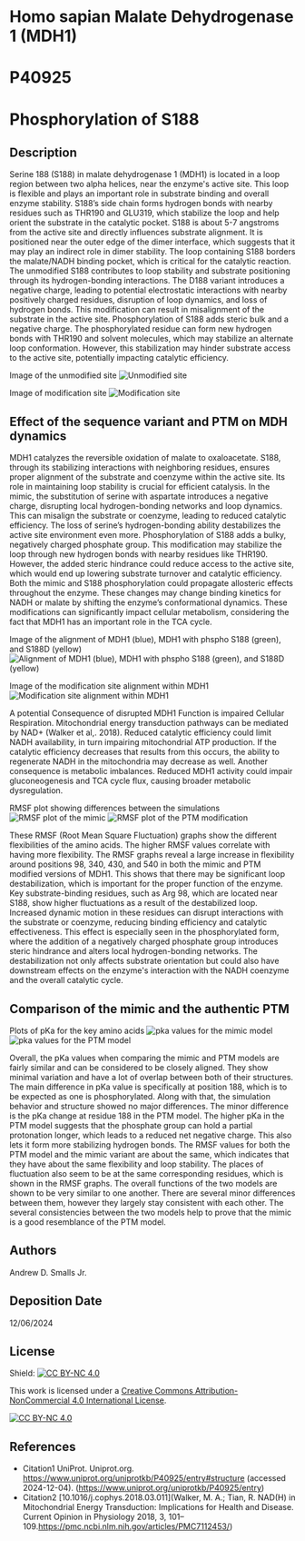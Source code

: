 # Homo sapian Malate Dehydrogenase 1 (MDH1)
# P40925
# Phosphorylation of S188


## Description

Serine 188 (S188) in malate dehydrogenase 1 (MDH1) is located in a loop region between two alpha helices, near the enzyme's active site. This loop is flexible and plays an important role in substrate binding and overall enzyme stability. S188’s side chain forms hydrogen bonds with nearby residues such as THR190 and GLU319, which stabilize the loop and help orient the substrate in the catalytic pocket. S188 is about 5-7 angstroms from the active site and directly influences substrate alignment. It is positioned near the outer edge of the dimer interface, which suggests that it may play an indirect role in dimer stability. The loop containing S188 borders the malate/NADH binding pocket, which is critical for the catalytic reaction. The unmodified S188 contributes to loop stability and substrate positioning through its hydrogen-bonding interactions. The D188 variant introduces a negative charge, leading to potential electrostatic interactions with nearby positively charged residues, disruption of loop dynamics, and loss of hydrogen bonds. This modification can result in misalignment of the substrate in the active site. Phosphorylation of S188 adds steric bulk and a negative charge. The phosphorylated residue can form new hydrogen bonds with THR190 and solvent molecules, which may stabilize an alternate loop conformation. However, this stabilization may hinder substrate access to the active site, potentially impacting catalytic efficiency. 

Image of the unmodified site
![Unmodified site](images/unmodified_site.png)

Image of modification site
![Modification site](images/modified_site.png)


## Effect of the sequence variant and PTM on MDH dynamics

MDH1 catalyzes the reversible oxidation of malate to oxaloacetate. S188, through its stabilizing interactions with neighboring residues, ensures proper alignment of the substrate and coenzyme within the active site. Its role in maintaining loop stability is crucial for efficient catalysis. In the mimic, the substitution of serine with aspartate introduces a negative charge, disrupting local hydrogen-bonding networks and loop dynamics. This can misalign the substrate or coenzyme, leading to reduced catalytic efficiency. The loss of serine’s hydrogen-bonding ability destabilizes the active site environment even more. Phosphorylation of S188 adds a bulky, negatively charged phosphate group. This modification may stabilize the loop through new hydrogen bonds with nearby residues like THR190. However, the added steric hindrance could reduce access to the active site, which would end up lowering substrate turnover and catalytic efficiency. 
Both the mimic and S188 phosphorylation could propagate allosteric effects throughout the enzyme. These changes may change binding kinetics for NADH or malate by shifting the enzyme’s conformational dynamics. These modifications can significantly impact cellular metabolism, considering the fact that MDH1 has an important role in the TCA cycle. 

Image of the alignment of MDH1 (blue), MDH1 with phspho S188 (green), and S188D (yellow)
![Alignment of MDH1 (blue), MDH1 with phspho S188 (green), and S188D (yellow)](images/Alignment.png)

Image of the modification site alignment within MDH1 
![Modification site alignment within MDH1](images/Site.png)

A potential Consequence of disrupted MDH1 Function is impaired Cellular Respiration. Mitochondrial energy transduction pathways can be mediated by NAD+ (Walker et al,. 2018). Reduced catalytic efficiency could limit NADH availability, in turn impairing mitochondrial ATP production. If the catalytic efficiency decreases that results from this occurs, the ability to regenerate NADH in the mitochondria may decrease as well. Another consequence is metabolic imbalances. Reduced MDH1 activity could impair gluconeogenesis and TCA cycle flux, causing broader metabolic dysregulation.  

RMSF plot showing differences between the simulations
![RMSF plot of the mimic](images/mimic_rmsf_plot.png)
![RMSF plot of the PTM modification](images/PTM_rmsf_plot.png)

These RMSF (Root Mean Square Fluctuation) graphs show the different flexibilities of the amino acids. The higher RMSF values correlate with having more flexibility. The RMSF graphs reveal a large increase in flexibility around positions 98, 340, 430, and 540 in both the mimic and PTM modified versions of MDH1. This shows that there may be significant loop destabilization, which is important for the proper function of the enzyme. Key substrate-binding residues, such as Arg 98, which are located near S188, show higher fluctuations as a result of the destabilized loop. Increased dynamic motion in these residues can disrupt interactions with the substrate or coenzyme, reducing binding efficiency and catalytic effectiveness. This effect is especially seen in the phosphorylated form, where the addition of a negatively charged phosphate group introduces steric hindrance and alters local hydrogen-bonding networks. The destabilization not only affects substrate orientation but could also have downstream effects on the enzyme's interaction with the NADH coenzyme and the overall catalytic cycle. 

## Comparison of the mimic and the authentic PTM

Plots of pKa for the key amino acids
![pka values for the mimic model](images/mimic_boxplot_colab2.png)
![pka values for the PTM model](images/PTM_boxplot_colab2.png)

Overall, the pKa values when comparing the mimic and PTM models are fairly similar and can be considered to be closely aligned. They show minimal variation and have a lot of overlap between both of their structures. The main difference in pKa value is specifically at position 188, which is to be expected as one is phosphorylated. Along with that, the simulation behavior and structure showed no major differences. The minor difference is the pKa change at residue 188 in the PTM model. The higher pKa in the PTM model suggests that the phosphate group can hold a partial protonation longer, which leads to a reduced net negative charge. This also lets it form more stabilizing hydrogen bonds. The RMSF values for both the PTM model and the mimic variant are about the same, which indicates that they have about the same flexibility and loop stability. The places of fluctuation also seem to be at the same corresponding residues, which is shown in the RMSF graphs. The overall functions of the two models are shown to be very similar to one another. There are several minor differences between them, however they largely stay consistent with each other. The several consistencies between the two models help to prove that the mimic is a good resemblance of the PTM model. 

## Authors

Andrew D. Smalls Jr.

## Deposition Date
12/06/2024

## License

Shield: [![CC BY-NC 4.0][cc-by-nc-shield]][cc-by-nc]

This work is licensed under a
[Creative Commons Attribution-NonCommercial 4.0 International License][cc-by-nc].

[![CC BY-NC 4.0][cc-by-nc-image]][cc-by-nc]

[cc-by-nc]: https://creativecommons.org/licenses/by-nc/4.0/
[cc-by-nc-image]: https://licensebuttons.net/l/by-nc/4.0/88x31.png
[cc-by-nc-shield]: https://img.shields.io/badge/License-CC%20BY--NC%204.0-lightgrey.svg


## References

* Citation1 UniProt. Uniprot.org. https://www.uniprot.org/uniprotkb/P40925/entry#structure (accessed 2024-12-04). (https://www.uniprot.org/uniprotkb/P40925/entry)
* Citation2 [10.1016/j.cophys.2018.03.011](Walker, M. A.; Tian, R. NAD(H) in Mitochondrial Energy Transduction: Implications for Health and Disease. Current Opinion in Physiology 2018, 3, 101–109.https://pmc.ncbi.nlm.nih.gov/articles/PMC7112453/)
